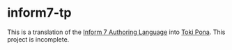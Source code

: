 # inform7-tp
 
This is a translation of the [Inform 7 Authoring Language](http://inform7.com/) into [Toki Pona](https://en.wikipedia.org/wiki/Toki_Pona). This project is incomplete.
